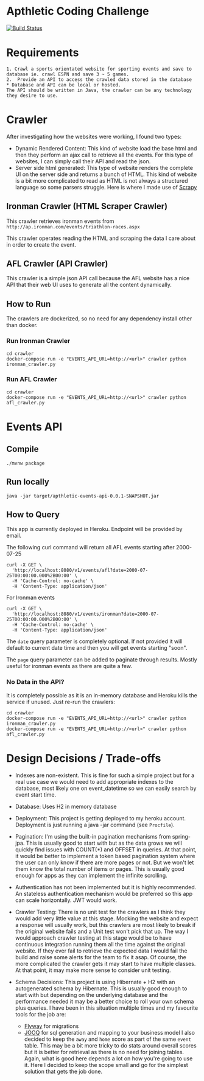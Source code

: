# Apthletic Coding Challenge

[![Build Status](https://travis-ci.com/nanducoder/apthletic-coding-challenge.svg?branch=master)](https://travis-ci.com/nanducoder/apthletic-coding-challenge)

# Requirements

```
1. Crawl a sports orientated website for sporting events and save to database ie. crawl ESPN and save 3 ~ 5 games.
2.  Provide an API to access the crawled data stored in the database
* Database and API can be local or hosted.
The API should be written in Java, the crawler can be any technology they desire to use.
```


# Crawler

After  investigating  how the websites were working, I  found two types:

* Dynamic Rendered Content:  This kind of website load the base  html and then they perform an ajax call to
retrieve all  the events. For this type of websites,  I  can simply  call their  API and read the json.
* Server side  html  generated: This type of  website renders the complete UI  on  the server side  and returns
a  bunch of HTML.  This kind of website is  a bit more complicated to read as HTML is  not always a structured language
so some parsers struggle. Here is where I made use of [Scrapy](https://scrapy.org)


## Ironman Crawler (HTML Scraper Crawler)

This crawler retrieves ironman events from `http://ap.ironman.com/events/triathlon-races.aspx`

This crawler operates reading the HTML and scraping the data I care about in order to create the event.


## AFL Crawler (API Crawler)

This crawler is a simple json API call because the  AFL website  has a nice API  that their  web UI uses to generate all
the content  dynamically.


## How to Run

The crawlers are dockerized, so no need for any dependency install other than docker.


### Run Ironman Crawler

```
cd crawler
docker-compose run -e "EVENTS_API_URL=http://<url>" crawler python ironman_crawler.py
```

### Run AFL Crawler

```
cd crawler
docker-compose run -e "EVENTS_API_URL=http://<url>" crawler python afl_crawler.py
```


# Events API

## Compile

```
./mvnw package
```

## Run locally

```
java -jar target/apthletic-events-api-0.0.1-SNAPSHOT.jar
```

## How to Query

This app is currently deployed in Heroku. Endpoint will be provided by email.

The following curl command will return all AFL events starting after 2000-07-25


```
curl -X GET \
  'http://localhost:8080/v1/events/afl?date=2000-07-25T00:00:00.000%2B00:00' \
  -H 'Cache-Control: no-cache' \
  -H 'Content-Type: application/json'
```

For Ironman events

```
curl -X GET \
  'http://localhost:8080/v1/events/ironman?date=2000-07-25T00:00:00.000%2B00:00' \
  -H 'Cache-Control: no-cache' \
  -H 'Content-Type: application/json'
```


The `date` query parameter is completely optional. If not provided it will default to current
date time and then you will get events starting  "soon".

The `page` query parameter can be added to paginate through results. Mostly useful for ironman events
as  there are quite a few.


### No Data in the API?

It is completely possible as it is an in-memory database and Heroku kills  the service if unused.
Just  re-run the crawlers:

```
cd crawler
docker-compose run -e "EVENTS_API_URL=http://<url>" crawler python ironman_crawler.py
docker-compose run -e "EVENTS_API_URL=http://<url>" crawler python afl_crawler.py
```

# Design  Decisions / Trade-offs


* Indexes are non-existent. This is fine for such a simple project but for a real use case we would need to add appropriate
indexes to the database, most likely one on event_datetime so we can easily search by  event  start time.

* Database: Uses H2 in memory database

* Deployment: This project is getting deployed to my heroku account. Deployment is just running
a java -jar command (see `Procfile`).

* Pagination:  I'm using the built-in pagination mechanisms from spring-jpa. This is usually good to start with but as the data
grows we will quickly find issues with COUNT(*) and OFFSET in queries. At that point, it  would be better to implement a token based
pagination system where the user can only know if there are more pages or not. But we won't let them know the total number
of items or pages. This is usually good enough for apps as they can implement  the infinite scrolling.

* Authentication has not been implemented but it is highly recommended. An stateless authentication mechanism
would be preferred so this app can scale horizontally. JWT would work.

* Crawler Testing: There is no unit test for the crawlers as I think they would add very little value at this stage. Mocking
the website and expect a response will usually work, but this crawlers are most likely to break if the original website
fails and a Unit test won't pick that up. The  way I would approach crawler testing at  this  stage would  be to  have
continuous integration  running them all the time against the original  website.  If  they ever  fail to  retrieve
the expected data I would fail  the build and raise some alerts for the team to fix it asap.
Of course, the more complicated the crawler gets it may start to have multiple classes. At that point, it may make
more sense to consider unit testing.

* Schema Decisions: This project is using Hibernate + H2 with  an autogenerated schema by Hibernate. This is usually good
enough to start with but depending on the underlying database and the performance  needed it may be a  better choice to roll
your own  schema plus queries. I have been in this situation multiple times and my favourite tools for the job are:
    * [Flyway](https://flywaydb.org/) for migrations
    * [JOOQ](https://www.jooq.org) for sql generation and mapping to your business model
I also decided to keep the `away` and `home` score as part of the same  `event` table.  This may be a bit more tricky to do stats
around overall scores but it is better for retrieval as there is no need for joining tables. Again, what is good here
depends a lot on how you're going  to use it. Here I decided to keep the scope small  and go for the simplest solution
that gets the job done.




